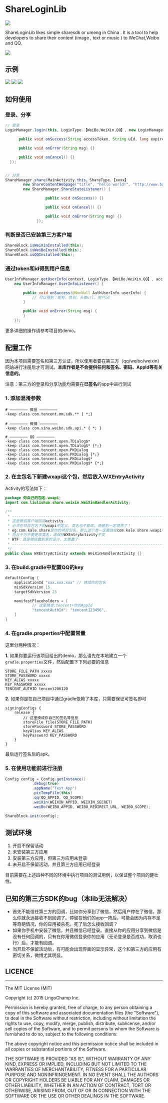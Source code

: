 # ShareLoginLib   
[![](https://jitpack.io/v/tianzhijiexian/ShareLoginLib.svg)](https://jitpack.io/#tianzhijiexian/ShareLoginLib)  

ShareLoginLib likes simple sharesdk or umeng in China . It is a tool to help developers to share their content (image , text or music ) to WeChat,Weibo and QQ.  

![](./screenshot/logo.png)

## 示例
![](./screenshot/login.png) ![](./screenshot/share.png) ![](./screenshot/wechat.png)

## 如何使用
### 登录、分享  
```JAVA  
// 登录
LoginManager.login(this, LoginType.【WeiBo,WeiXin,QQ】, new LoginManager.LoginListener() {

      public void onSuccess(String accessToken, String uId, long expiresIn, @Nullable String wholeData) {}

      public void onError(String msg) {}

      public void onCancel() {}
  });


// 分享
ShareManager.share(MainActivity.this，ShareType.【xxxx】
        new ShareContentWebpage("title", "hello world!", "http://www.baidu.com", mBitmap),
        new ShareManager.ShareStateListener() {

                  public void onSuccess() {}

                  public void onCancel() {}

                  public void onError(String msg) {}
              });

```   

### 判断是否已安装第三方客户端  
```JAVA
ShareBlock.isWeiXinInstalled(this);
ShareBlock.isWeiBoInstalled(this);
ShareBlock.isQQInstalled(this);
```

### 通过token和id得到用户信息
```JAVA
UserInfoManager.getUserInfo(context, LoginType.【WeiBo,WeiXin,QQ】, accessToken, userId,
    new UserInfoManager.UserInfoListener() {

        public void onSuccess(@NonNull AuthUserInfo userInfo) {
            // 可以得到：昵称，性别，头像url，用户id
        }

        public void onError(String msg) {
        }
    });
```  

更多详细的操作请参考项目的demo。

## 配置工作
因为本项目需要签名和第三方认证，所以使用者要在第三方（qq/weibo/weixin）网站进行注册后才可测试。**本库作者是不会提供任何和签名、密码、AppId等有关信息的。**

注意：第三方的登录和分享功能均需要在**已签名**的app中进行测试

### 1. 添加混淆参数
```  
# ———————— 微信 ————————
-keep class com.tencent.mm.sdk.** { *;}

# ———————— 微博 ————————   
-keep class com.sina.weibo.sdk.api.* { *; }

# ———————— QQ ————————
-keep class com.tencent.open.TDialog$*
-keep class com.tencent.open.TDialog$* {*;}
-keep class com.tencent.open.PKDialog
-keep class com.tencent.open.PKDialog {*;}
-keep class com.tencent.open.PKDialog$*
-keep class com.tencent.open.PKDialog$* {*;}
```  

### 2. 在主包名下新建wxapi这个包，然后放入WXEntryActivity  
Activity的写法如下：  

```JAVA   
package 你自己的包名.wxapi;
import com.liulishuo.share.weixin.WeiXinHandlerActivity;

/**
 * -----------------------------------------------------------------------
 * 这是微信客户端回调activity.
 * 必须在项目包名下的wxapi中定义，类名也不能改。奇葩到一定境界了！
 * eg:com.kale.share是你的项目包名，那么这个类一定要放在com.kale.share.wxapi中才行。
 * 而且千万不要更改类名，请保持WXEntryActivity不变
 * WTF：真是微信蠢到家的设计，太愚蠢了
 * -----------------------------------------------------------------------
 */
public class WXEntryActivity extends WeiXinHandlerActivity {}
```

### 3. 在build.gradle中配置QQ的key
```JAVA
defaultConfig {
    applicationId "xxx.xxx.xxx" // 换成你的包名
    minSdkVersion 15
    targetSdkVersion 23

    manifestPlaceholders = [
            // 这里换成:tencent+你的AppId
            "tencentAuthId": "tencent123456",
    ]
}
```

### 4. 在gradle.properties中配置常量
这里分两种情况：  

**1.** 如果你要运行该项目给出的demo，那么请先在本地建立一个`gradle.properties`文件，然后配置下下列必要的信息   

```
STORE_FILE_PATH xxxxx
STORE_PASSWORD xxxxx
KEY_ALIAS xxxxx
KEY_PASSWORD xxxxx
TENCENT_AUTHID tencent206120
```

**2.** 如果你是在自己项目中通过gradle依赖了本库，只需要保证可签名即可
```
signingConfigs {
    release {
        // 这里换成你自己的签名等信息
        storeFile file(STORE_FILE_PATH)
        storePassword STORE_PASSWORD
        keyAlias KEY_ALIAS
        keyPassword KEY_PASSWORD
    }
}
```

最后运行签名后的apk。

### 5. 在使用功能前进行注册  
```java  
Config config = Config.getInstance()
            .debug(true)
            .appName("Test App")
            .picTempFile(this)
            .qq(QQ_APPID, QQ_SCOPE)
            .weiXin(WEIXIN_APPID, WEIXIN_SECRET)
            .weiBo(WEIBO_APPID, WEIBO_REDIRECT_URL, WEIBO_SCOPE);

ShareBlock.init(config);
```  

## 测试环境  
1. 开启不保留活动
2. 未安装第三方应用  
3. 安装第三方应用，但第三方应用未登录  
4. 未开启不保留活动，并且第三方应用已经登录

目前需要在上述四种不同的环境中执行项目的测试用例，以保证整个项目的健壮性。

## 已知的第三方SDK的bug（本lib无法解决）
- 首先不能信任第三方的回调，比如你分享到了微信，然后用户停在了微信，那么你就永远接收不到回调了。停留在他们的app一阵后，可能会因为内存不足等奇葩情况，你的应用被杀死。死了后怎么接收回调？  
- 如果你手机中安装了微信，并且微信已经登录。直接从你的应用分享到微信是没有任何回调的，只有在你用微信登录你的应用（无论登录是否成功，取消也行）后，才能有回调。   
- 当开启不保留活动后，有可能会出现界面的显示异常，这个和第三方的应用有密切关系，微博尤其明显。  

## LICENCE
-------------------------
  The MIT License (MIT)

  Copyright (c) 2015 LingoChamp Inc.

  Permission is hereby granted, free of charge, to any person obtaining a copy
  of this software and associated documentation files (the "Software"), to deal
  in the Software without restriction, including without limitation the rights
  to use, copy, modify, merge, publish, distribute, sublicense, and/or sell
  copies of the Software, and to permit persons to whom the Software is
  furnished to do so, subject to the following conditions:

  The above copyright notice and this permission notice shall be included in
  all copies or substantial portions of the Software.

  THE SOFTWARE IS PROVIDED "AS IS", WITHOUT WARRANTY OF ANY KIND, EXPRESS OR
  IMPLIED, INCLUDING BUT NOT LIMITED TO THE WARRANTIES OF MERCHANTABILITY,
  FITNESS FOR A PARTICULAR PURPOSE AND NONINFRINGEMENT. IN NO EVENT SHALL THE
  AUTHORS OR COPYRIGHT HOLDERS BE LIABLE FOR ANY CLAIM, DAMAGES OR OTHER
  LIABILITY, WHETHER IN AN ACTION OF CONTRACT, TORT OR OTHERWISE, ARISING FROM,
  OUT OF OR IN CONNECTION WITH THE SOFTWARE OR THE USE OR OTHER DEALINGS IN
  THE SOFTWARE.
